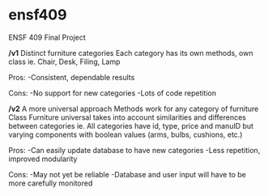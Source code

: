 # ensf409
ENSF 409 Final Project


**/v1**
Distinct furniture categories
Each category has its own methods, own class
ie. Chair, Desk, Filing, Lamp

Pros:
-Consistent, dependable results

Cons:
-No support for new categories
-Lots of code repetition

**/v2**
A more universal approach
Methods work for any category of furniture
Class Furniture universal takes into account similarities and differences between categories
ie. All categories have id, type, price and manuID
    but varying components with boolean values (arms, bulbs, cushions, etc.)
    
Pros:
-Can easily update database to have new categories
-Less repetition, improved modularity

Cons:
-May not yet be reliable
-Database and user input will have to be more carefully monitored
